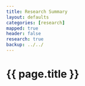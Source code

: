 ```yaml
---
title: Research Summary 
layout: defaults
categories: [research]
mapped: true 
header: false 
research: true
backup: ../../
---
```


# {{ page.title }}
